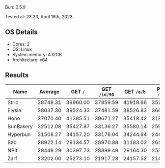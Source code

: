 Bun: 0.5.9

Tested at: 23:33, April 18th, 2023

## OS Details
- Cores: 2
- OS: Linux
- System memory: 4.12GB
- Architecture: x64

## Results
| Name | Average | GET `/` | GET `/id/90` | GET `/a/b` | POST `/json` |
| --- | --- | --- | --- | --- | --- | 
| Stric | 38749.31 | 39960.00 | 37859.59 | 41918.66 | 35259.00 |
| Elysia | 38037.30 | 39524.33 | 37481.59 | 38526.83 | 36616.45 |
| Hono | 37070.40 | 41385.51 | 39671.27 | 35418.42 | 31806.42 |
| BunBakery | 32512.08 | 35427.87 | 33136.27 | 35580.14 | 25904.02 |
| Hyperbun | 31508.27 | 34157.20 | 33176.04 | 34244.64 | 24455.21 |
| Bao | 28922.14 | 29134.57 | 28970.88 | 31183.03 | 26400.10 |
| NBit | 28449.29 | 30397.73 | 28899.49 | 29164.30 | 25335.63 |
| Zarf | 23202.00 | 25273.10 | 21917.28 | 24157.52 | 21460.11 |